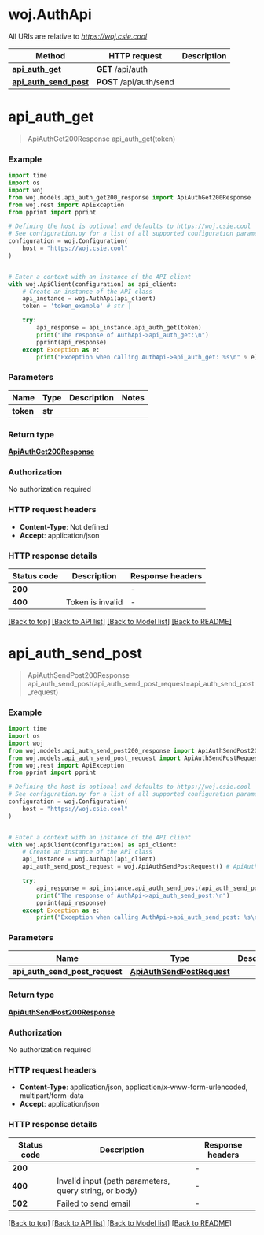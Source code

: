 # woj.AuthApi

All URIs are relative to *https://woj.csie.cool*

Method | HTTP request | Description
------------- | ------------- | -------------
[**api_auth_get**](AuthApi.md#api_auth_get) | **GET** /api/auth | 
[**api_auth_send_post**](AuthApi.md#api_auth_send_post) | **POST** /api/auth/send | 


# **api_auth_get**
> ApiAuthGet200Response api_auth_get(token)



### Example

```python
import time
import os
import woj
from woj.models.api_auth_get200_response import ApiAuthGet200Response
from woj.rest import ApiException
from pprint import pprint

# Defining the host is optional and defaults to https://woj.csie.cool
# See configuration.py for a list of all supported configuration parameters.
configuration = woj.Configuration(
    host = "https://woj.csie.cool"
)


# Enter a context with an instance of the API client
with woj.ApiClient(configuration) as api_client:
    # Create an instance of the API class
    api_instance = woj.AuthApi(api_client)
    token = 'token_example' # str | 

    try:
        api_response = api_instance.api_auth_get(token)
        print("The response of AuthApi->api_auth_get:\n")
        pprint(api_response)
    except Exception as e:
        print("Exception when calling AuthApi->api_auth_get: %s\n" % e)
```


### Parameters

Name | Type | Description  | Notes
------------- | ------------- | ------------- | -------------
 **token** | **str**|  | 

### Return type

[**ApiAuthGet200Response**](ApiAuthGet200Response.md)

### Authorization

No authorization required

### HTTP request headers

 - **Content-Type**: Not defined
 - **Accept**: application/json

### HTTP response details
| Status code | Description | Response headers |
|-------------|-------------|------------------|
**200** |  |  -  |
**400** | Token is invalid |  -  |

[[Back to top]](#) [[Back to API list]](../README.md#documentation-for-api-endpoints) [[Back to Model list]](../README.md#documentation-for-models) [[Back to README]](../README.md)

# **api_auth_send_post**
> ApiAuthSendPost200Response api_auth_send_post(api_auth_send_post_request=api_auth_send_post_request)



### Example

```python
import time
import os
import woj
from woj.models.api_auth_send_post200_response import ApiAuthSendPost200Response
from woj.models.api_auth_send_post_request import ApiAuthSendPostRequest
from woj.rest import ApiException
from pprint import pprint

# Defining the host is optional and defaults to https://woj.csie.cool
# See configuration.py for a list of all supported configuration parameters.
configuration = woj.Configuration(
    host = "https://woj.csie.cool"
)


# Enter a context with an instance of the API client
with woj.ApiClient(configuration) as api_client:
    # Create an instance of the API class
    api_instance = woj.AuthApi(api_client)
    api_auth_send_post_request = woj.ApiAuthSendPostRequest() # ApiAuthSendPostRequest |  (optional)

    try:
        api_response = api_instance.api_auth_send_post(api_auth_send_post_request=api_auth_send_post_request)
        print("The response of AuthApi->api_auth_send_post:\n")
        pprint(api_response)
    except Exception as e:
        print("Exception when calling AuthApi->api_auth_send_post: %s\n" % e)
```


### Parameters

Name | Type | Description  | Notes
------------- | ------------- | ------------- | -------------
 **api_auth_send_post_request** | [**ApiAuthSendPostRequest**](ApiAuthSendPostRequest.md)|  | [optional] 

### Return type

[**ApiAuthSendPost200Response**](ApiAuthSendPost200Response.md)

### Authorization

No authorization required

### HTTP request headers

 - **Content-Type**: application/json, application/x-www-form-urlencoded, multipart/form-data
 - **Accept**: application/json

### HTTP response details
| Status code | Description | Response headers |
|-------------|-------------|------------------|
**200** |  |  -  |
**400** | Invalid input (path parameters, query string, or body) |  -  |
**502** | Failed to send email |  -  |

[[Back to top]](#) [[Back to API list]](../README.md#documentation-for-api-endpoints) [[Back to Model list]](../README.md#documentation-for-models) [[Back to README]](../README.md)

